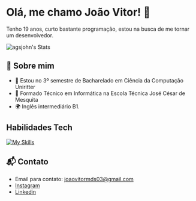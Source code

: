 # Olá, me chamo João Vitor! 👋

Tenho 19 anos, curto bastante programação, estou na busca de me tornar um desenvolvedor.

![agsjohn's Stats](https://github-readme-stats-agsjohns-projects.vercel.app/api?username=agsjohn&theme=github_dark_dimmed&show_icons=true&hide_border=true&count_private=true)

## 🚀 Sobre mim

- 🔭 Estou no 3º semestre de Bacharelado em Ciência da Computação Uniritter
- 🔧 Formado Técnico em Informática na Escola Técnica José César de Mesquita
- 🌍 Inglês intermediário B1.

## Habilidades Tech
[![My Skills](https://skillicons.dev/icons?i=java,flutter,spring,mysql,postgres,mongodb,c,kotlin,html,css,javascript)](https://skillicons.dev)

## 📬 Contato

- Email para contato: joaovitormds03@gmail.com
- [Instagram](https://www.instagram.com/agsjohn/)
- [Linkedin](https://www.linkedin.com/in/joaovitormds/)

<!--
TODO: I’m currently working on
TODO: I’m currently learning
-->
